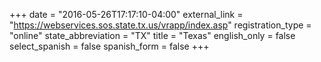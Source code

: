 +++
date = "2016-05-26T17:17:10-04:00"
external_link = "https://webservices.sos.state.tx.us/vrapp/index.asp"
registration_type = "online"
state_abbreviation = "TX"
title = "Texas"
english_only = false
select_spanish = false
spanish_form = false
+++
